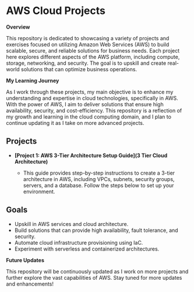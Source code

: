 # AWS Cloud Projects

**Overview**

This repository is dedicated to showcasing a variety of projects and exercises focused on utilizing Amazon Web Services (AWS) to build scalable, secure, and reliable solutions for business needs. Each project here explores different aspects of the AWS platform, including compute, storage, networking, and security. The goal is to upskill and create real-world solutions that can optimize business operations.

**My Learning Journey**

As I work through these projects, my main objective is to enhance my understanding and expertise in cloud technologies, specifically in AWS. With the power of AWS, I aim to deliver solutions that ensure high availability, security, and cost-efficiency. This repository is a reflection of my growth and learning in the cloud computing domain, and I plan to continue updating it as I take on more advanced projects.

## Projects

* **[Project 1: AWS 3-Tier Architecture Setup Guide](3 Tier Cloud Architecture)** 

    * This guide provides step-by-step instructions to create a 3-tier architecture in AWS, including VPCs, subnets, security groups, servers, and a database. Follow the steps below to set up your environment.

## Goals

* Upskill in AWS services and cloud architecture.
* Build solutions that can provide high availability, fault tolerance, and security.
* Automate cloud infrastructure provisioning using IaC.
* Experiment with serverless and containerized architectures.

**Future Updates**

This repository will be continuously updated as I work on more projects and further explore the vast capabilities of AWS. Stay tuned for more updates and enhancements!
